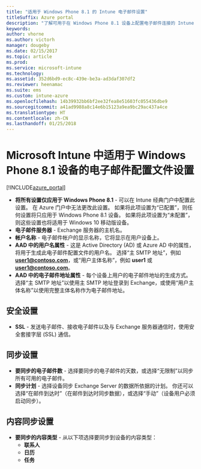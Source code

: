 ```yaml
---
title: "适用于 Windows Phone 8.1 的 Intune 电子邮件设置"
titleSuffix: Azure portal
description: "了解可用于在 Windows Phone 8.1 设备上配置电子邮件连接的 Intune 设置。"
keywords: 
author: vhorne
ms.author: victorh
manager: dougeby
ms.date: 02/15/2017
ms.topic: article
ms.prod: 
ms.service: microsoft-intune
ms.technology: 
ms.assetid: 352d6bd9-ec8c-439e-be3a-ad3daf307df2
ms.reviewer: heenamac
ms.suite: ems
ms.custom: intune-azure
ms.openlocfilehash: 14b39932bb6bf2ee32fea8e51603fc055436dbe9
ms.sourcegitcommit: a41ad9988a8c14e6b15123a9ea9bc29ac437a4ce
ms.translationtype: HT
ms.contentlocale: zh-CN
ms.lasthandoff: 01/25/2018
---
```

# <a name="email-profile-settings-for-windows-phone-81-devices-in-microsoft-intune"></a>Microsoft Intune 中适用于 Windows Phone 8.1 设备的电子邮件配置文件设置

[!INCLUDE[azure_portal](./includes/azure_portal.md)]


- **将所有设置仅应用于 Windows Phone 8.1** - 可以在 Intune 经典门户中配置此设置。 在 Azure 门户中无法更改此设置。 如果将此项设置为“已配置”，则任何设置将只应用于 Windows Phone 8.1 设备。 如果将此项设置为“未配置”，则这些设置也将适用于 Windows 10 移动版设备。
- **电子邮件服务器** - Exchange 服务器的主机名。
- **帐户名称** - 电子邮件帐户的显示名称，它将显示在用户设备上。
- **AAD 中的用户名属性** - 这是 Active Directory (AD) 或 Azure AD 中的属性，将用于生成此电子邮件配置文件的用户名。 选择“主 SMTP 地址”，例如 **user1@contoso.com**，或“用户主体名称”，例如 **user1** 或 **user1@contoso.com**。
- **AAD 中的电子邮件地址属性** - 每个设备上用户的电子邮件地址的生成方式。 选择“主 SMTP 地址”以使用主 SMTP 地址登录到 Exchange，或使用“用户主体名称”以使用完整主体名称作为电子邮件地址。


## <a name="security-settings"></a>安全设置

- **SSL** - 发送电子邮件、接收电子邮件以及与 Exchange 服务器通信时，使用安全套接字层 (SSL) 通信。



## <a name="synchronization-settings"></a>同步设置

- **要同步的电子邮件数** - 选择要同步的电子邮件的天数，或选择“无限制”以同步所有可用的电子邮件。
- **同步计划** - 选择设备同步 Exchange Server 的数据所依据的计划。 你还可以选择“在邮件到达时”（在邮件到达时同步数据），或选择“手动”（设备用户必须启动同步）。

## <a name="content-sync-settings"></a>内容同步设置

- **要同步的内容类型** - 从以下项选择要同步到设备的内容类型：
    - **联系人**
    - **日历**
    - **任务**
